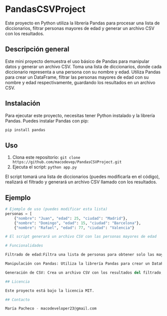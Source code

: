 # PandasCSVProject

Este proyecto en Python utiliza la librería Pandas para procesar una lista de diccionarios, filtrar personas mayores de edad y generar un archivo CSV con los resultados.

## Descripción general

Este mini proyecto demuestra el uso básico de Pandas para manipular datos y generar un archivo CSV. Toma una lista de diccionarios, donde cada diccionario representa a una persona con su nombre y edad. Utiliza Pandas para crear un DataFrame, filtrar las personas mayores de edad con su nombre y edad respectivamente, guardando los resultados en un archivo CSV.

## Instalación

Para ejecutar este proyecto, necesitas tener Python instalado y la librería Pandas. Puedes instalar Pandas con pip:

```bash
pip install pandas
```

## Uso

1.  Clona este repositorio: `git clone https://github.com/macodevep/PandasCSVProject.git`
2.  Ejecuta el script: `python app.py`

El script tomará una lista de diccionarios (puedes modificarla en el código), realizará el filtrado y generará un archivo CSV llamado con los resultados.

## Ejemplo

```python
# Ejemplo de uso (puedes modificar esta lista)
personas = [
    {"nombre": "Juan", "edad": 25, "ciudad": "Madrid"},
    {"nombre": "Domingo", "edad": 15, "ciudad": "Barcelona"},
    {"nombre": "Rafael", "edad": 77, "ciudad": "Valencia"}

# El script generará un archivo CSV con las personas mayores de edad

# Funcionalidades

Filtrado de edad:Filtra una lista de personas para obtener solo las mayores de edad (18 años o más).

Manipulación con Pandas: Utiliza la librería Pandas para crear un DataFrame y realizar el filtrado de manera eficiente.

Generación de CSV: Crea un archivo CSV con los resultados del filtrado, incluyendo el nombre y la edad de las personas mayores de edad.

## Licencia

Este proyecto está bajo la licencia MIT.

## Contacto

María Pacheco - macodeveloper23@gmail.com
